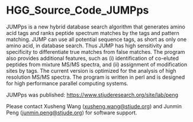 # HGG_Source_Code_JUMPps

JUMPps is a new hybrid database search algorithm that generates amino acid tags and ranks peptide spectrum matches by the tags and pattern matching. JUMP can use all potential sequence tags, as short as only one amino acid, in database search. Thus JUMP has high sensitivity and specificity to differentiate true matches from false matches. The program also provides additional features, such as (i) identification of co-eluted peptides from mixture MS/MS spectra, and (ii) assignment of modification sites by tags. The current version is optimized for the analysis of high resolution MS/MS spectra. The program is written in perl and is designed for high performance parallel computing systems.
 

JUMPps was published: https://www.stjuderesearch.org/site/lab/peng

Please contact Xusheng Wang (xusheng.wang@stjude.org) and Junmin Peng (junmin.peng@stjude.org) for software support.